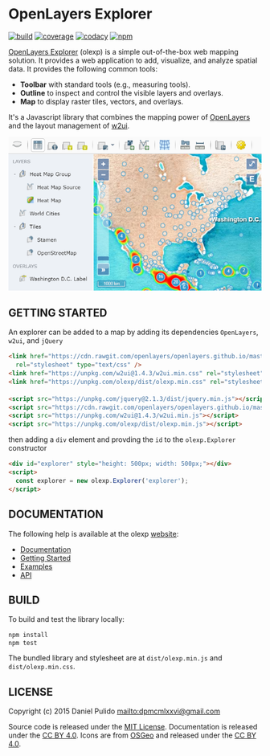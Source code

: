 # OpenLayers Explorer

[![build](https://travis-ci.org/dpmcmlxxvi/olexp.svg?branch=master)](https://travis-ci.org/dpmcmlxxvi/olexp)
[![coverage](https://img.shields.io/coveralls/dpmcmlxxvi/olexp/master.svg)](https://coveralls.io/github/dpmcmlxxvi/olexp?branch=master)
[![codacy](https://app.codacy.com/project/badge/Grade/6f1060e1205a4124a25bead230d1ec1c)](https://www.codacy.com/gh/dpmcmlxxvi/olexp/dashboard?utm_source=github.com&amp;utm_medium=referral&amp;utm_content=dpmcmlxxvi/olexp&amp;utm_campaign=Badge_Grade)
[![npm](https://badge.fury.io/js/olexp.svg)](https://badge.fury.io/js/olexp)

[OpenLayers Explorer](https://github.com/dpmcmlxxvi/olexp) (olexp) is a simple
out-of-the-box web mapping solution. It provides a web application to add,
visualize, and analyze spatial data. It provides the following common tools:

-   **Toolbar** with standard tools (e.g., measuring tools).
-   **Outline** to inspect and control the visible layers and overlays.
-   **Map** to display raster tiles, vectors, and overlays.

It's a Javascript library that combines the mapping power of
[OpenLayers](http://openlayers.org/) and the layout management of
[w2ui](http://w2ui.com).

![](docs/web/img/olexp-example-screenshot.png)

## GETTING STARTED

An explorer can be added to a map by adding its dependencies `OpenLayers`,
`w2ui`, and `jQuery`

```html
<link href="https://cdn.rawgit.com/openlayers/openlayers.github.io/master/en/v5.3.0/css/ol.css"
  rel="stylesheet" type="text/css" />
<link href="https://unpkg.com/w2ui@1.4.3/w2ui.min.css" rel="stylesheet" type="text/css"/>
<link href="https://unpkg.com/olexp/dist/olexp.min.css" rel="stylesheet" type="text/css" />

<script src="https://unpkg.com/jquery@2.1.3/dist/jquery.min.js"></script>
<script src="https://cdn.rawgit.com/openlayers/openlayers.github.io/master/en/v5.3.0/build/ol.js"></script>
<script src="https://unpkg.com/w2ui@1.4.3/w2ui.min.js"></script>
<script src="https://unpkg.com/olexp/dist/olexp.min.js"></script>
```

then adding a `div` element and provding the `id` to the `olexp.Explorer`
constructor

```html
<div id="explorer" style="height: 500px; width: 500px;"></div>
<script>
  const explorer = new olexp.Explorer('explorer');
</script>
```

## DOCUMENTATION

The following help is available at the olexp
[website](http://dpmcmlxxvi.github.io/olexp):

-   [Documentation](http://dpmcmlxxvi.github.io/olexp/web/)
-   [Getting Started](http://dpmcmlxxvi.github.io/olexp/web/start.html)
-   [Examples](http://dpmcmlxxvi.github.io/olexp/web/demos.html)
-   [API](http://dpmcmlxxvi.github.io/olexp/api/)

## BUILD

To build and test the library locally:

```shell
npm install
npm test
```

The bundled library and stylesheet are at `dist/olexp.min.js` and
`dist/olexp.min.css`.

## LICENSE

Copyright (c) 2015 Daniel Pulido <mailto:dpmcmlxxvi@gmail.com>

Source code is released under the [MIT License](http://opensource.org/licenses/MIT).
Documentation is released under the [CC BY 4.0](http://creativecommons.org/licenses/by-sa/4.0/).
Icons are from [OSGeo](http://trac.osgeo.org/osgeo/wiki) and released under the
[CC BY 4.0](http://creativecommons.org/licenses/by-sa/4.0/).
